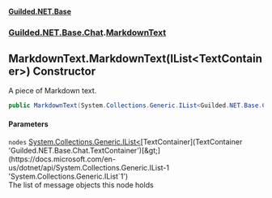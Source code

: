 
#### [Guilded.NET.Base](Guilded_NET_Base 'Guilded_NET_Base')
### [Guilded.NET.Base.Chat](Guilded_NET_Base#Guilded_NET_Base_Chat 'Guilded.NET.Base.Chat').[MarkdownText](MarkdownText 'Guilded.NET.Base.Chat.MarkdownText')
## MarkdownText.MarkdownText(IList&lt;TextContainer&gt;) Constructor
A piece of Markdown text.  
```csharp
public MarkdownText(System.Collections.Generic.IList<Guilded.NET.Base.Chat.TextContainer> nodes);
```

#### Parameters
<a name='Guilded_NET_Base_Chat_MarkdownText_MarkdownText(System_Collections_Generic_IList_Guilded_NET_Base_Chat_TextContainer_)_nodes'></a>
`nodes` [System.Collections.Generic.IList&lt;](https://docs.microsoft.com/en-us/dotnet/api/System.Collections.Generic.IList-1 'System.Collections.Generic.IList`1')[TextContainer](TextContainer 'Guilded.NET.Base.Chat.TextContainer')[&gt;](https://docs.microsoft.com/en-us/dotnet/api/System.Collections.Generic.IList-1 'System.Collections.Generic.IList`1')  
The list of message objects this node holds
  

